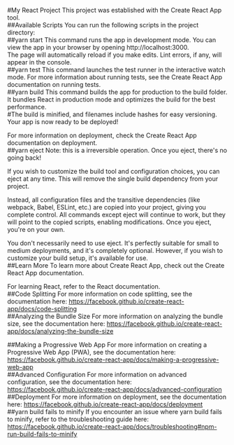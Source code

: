 #My React Project
This project was established with the Create React App tool.
<br>
##Available Scripts
You can run the following scripts in the project directory:
<br>
##yarn start
This command runs the app in development mode.
You can view the app in your browser by opening http://localhost:3000.
<br>
The page will automatically reload if you make edits.
Lint errors, if any, will appear in the console.
<br>
##yarn test
This command launches the test runner in the interactive watch mode.
For more information about running tests, see the Create React App documentation on running tests.
<br>
##yarn build
This command builds the app for production to the build folder.
It bundles React in production mode and optimizes the build for the best performance.
<br>
#The build is minified, and filenames include hashes for easy versioning.
Your app is now ready to be deployed!

For more information on deployment, check the Create React App documentation on deployment.
<br>
##yarn eject
Note: this is a irreversible operation. Once you eject, there's no going back!

If you wish to customize the build tool and configuration choices, you can eject at any time. This will remove the single build dependency from your project.

Instead, all configuration files and the transitive dependencies (like webpack, Babel, ESLint, etc.) are copied into your project, giving you complete control. All commands except eject will continue to work, but they will point to the copied scripts, enabling modifications. Once you eject, you're on your own.

You don't necessarily need to use eject. It's perfectly suitable for small to medium deployments, and it's completely optional. However, if you wish to customize your build setup, it's available for use.
<br>
##Learn More
To learn more about Create React App, check out the Create React App documentation.

For learning React, refer to the React documentation.
<br>
##Code Splitting
For more information on code splitting, see the documentation here: https://facebook.github.io/create-react-app/docs/code-splitting
<br>
##Analyzing the Bundle Size
For more information on analyzing the bundle size, see the documentation here: https://facebook.github.io/create-react-app/docs/analyzing-the-bundle-size

##Making a Progressive Web App
For more information on creating a Progressive Web App (PWA), see the documentation here: https://facebook.github.io/create-react-app/docs/making-a-progressive-web-app
<br>
##Advanced Configuration
For more information on advanced configuration, see the documentation here: https://facebook.github.io/create-react-app/docs/advanced-configuration
<br>
##Deployment
For more information on deployment, see the documentation here: https://facebook.github.io/create-react-app/docs/deployment
<br>
##yarn build fails to minify
If you encounter an issue where yarn build fails to minify, refer to the troubleshooting guide here: https://facebook.github.io/create-react-app/docs/troubleshooting#npm-run-build-fails-to-minify
 
 
